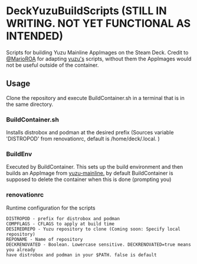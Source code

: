 # DeckYuzuBuildScripts (STILL IN WRITING. NOT YET FUNCTIONAL AS INTENDED)


Scripts for building Yuzu Mainline AppImages on the Steam Deck. Credit to [@MarioROA](https://github.com/MarioROA) for adapting
[yuzu's](https://github.com/yuzu-emu) scripts, without them the AppImages would not be useful outside of the container.

## Usage

Clone the repository and execute BuildContainer.sh in a terminal that is in the same directory.

### BuildContainer.sh

Installs distrobox and podman at the desired prefix (Sources variable 'DISTROPOD' from renovationrc, default is /home/deck/.local. )

### BuildEnv

Executed by BuildContainer. This sets up the build environment and then builds an AppImage from [yuzu-mainline.](https://github.com/yuzu-emu/yuzu-mainline) by default
BuildContainer is supposed to delete the container when this is done (prompting you)

### renovationrc

Runtime configuration for the scripts
```
DISTROPOD - prefix for distrobox and podman
COMPFLAGS - CFLAGS to apply at build time
DESIREDREPO - Yuzu repository to clone (Coming soon: Specify local repository)
REPONAME - Name of repository
DECKRENOVATED - Boolean. Lowercase sensitive. DECKRENOVATED=true means you already
have distrobox and podman in your $PATH. false is default
```
